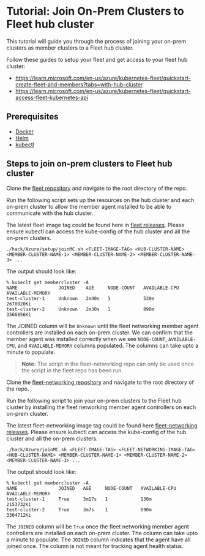 # Tutorial: Join On-Prem Clusters to Fleet hub cluster
This tutorial will guide you through the process of joining your on-prem clusters as member clusters to a Fleet hub cluster.

Follow these guides to setup your fleet and get access to your fleet hub cluster:

- https://learn.microsoft.com/en-us/azure/kubernetes-fleet/quickstart-create-fleet-and-members?tabs=with-hub-cluster
- https://learn.microsoft.com/en-us/azure/kubernetes-fleet/quickstart-access-fleet-kubernetes-api

## Prerequisites

- [Docker](https://docs.docker.com/get-docker/)
- [Helm](https://github.com/helm/helm#install)
- [kubectl](https://kubernetes.io/docs/tasks/tools/install-kubectl/)

## Steps to join on-prem clusters to Fleet hub cluster

Clone the [fleet repository](https://github.com/Azure/fleet) and navigate to the root directory of the repo.

Run the following script sets up the resources on the hub cluster and each on-prem cluster to allow the member agent
installed to be able to communicate with the hub cluster.

The latest fleet image tag could be found here in [fleet releases](https://github.com/Azure/fleet/releases).
Please ensure kubectl can access the kube-config of the hub cluster and all the on-prem clusters.

```shell
./hack/Azure/setup/joinMC.sh <FLEET-IMAGE-TAG> <HUB-CLUSTER-NAME> <MEMBER-CLUSTER-NAME-1> <MEMBER-CLUSTER-NAME-2> <MEMBER-CLUSTER-NAME-3> ...
```

The output should look like:

```
% kubeclt get membercluster -A
NAME               JOINED    AGE     NODE-COUNT   AVAILABLE-CPU   AVAILABLE-MEMORY
test-cluster-1     Unknown   2m40s   1            530m            2678020Ki
test-cluster-2     Unknown   2m30s   1            890m            3566856Ki
```

The JOINED column will be `Unknown` until the fleet networking member agent controllers are installed on each on-prem cluster.
We can confirm that the member agent was installed correctly when we see `NODE-COUNT`, `AVAILABLE-CPU`, and `AVAILABLE-MEMORY` columns populated.
The columns can take upto a minute to populate.

> **Note:** The script in the fleet-networking repo can only be used once the script in the fleet repo has been run.

Clone the [fleet-networking repository](https://github.com/Azure/fleet-networking) and navigate to the root directory of the repo.

Run the following script to join your on-prem clusters to the Fleet hub cluster by installing the fleet networking member agent controllers on each on-prem cluster.

The latest fleet-networking image tag could be found here [fleet-networking releases](https://github.com/Azure/fleet-networking/releases).
Please ensure kubectl can access the kube-config of the hub cluster and all the on-prem clusters.

```shell
./hack/Azure/joinMC.sh <FLEET-IMAGE-TAG> <FLEET-NETWORKING-IMAGE-TAG> <HUB-CLUSTER-NAME> <MEMBER-CLUSTER-NAME-1> <MEMBER-CLUSTER-NAME-2> <MEMBER-CLUSTER-NAME-3> ...
```

The output should look like:

```
% kubectl get membercluster -A
NAME               JOINED   AGE     NODE-COUNT   AVAILABLE-CPU   AVAILABLE-MEMORY
test-cluster-1     True     3m17s   1            130m            2153732Ki
test-cluster-2     True     3m7s    1            690m            3304712Ki
```

The `JOINED` column will be `True` once the fleet networking member agent controllers are installed on each on-prem cluster.
The column can take upto a minute to populate. The `JOINED` column indicates that the agent have all joined once.
The column is not meant for tracking agent health status.
